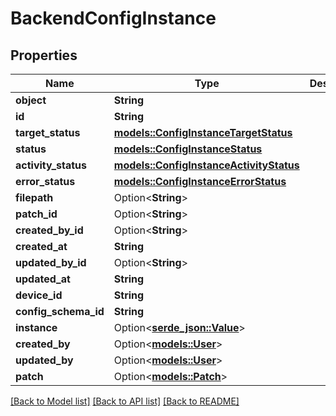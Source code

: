 # BackendConfigInstance

## Properties

Name | Type | Description | Notes
------------ | ------------- | ------------- | -------------
**object** | **String** |  | 
**id** | **String** |  | 
**target_status** | [**models::ConfigInstanceTargetStatus**](ConfigInstanceTargetStatus.md) |  | 
**status** | [**models::ConfigInstanceStatus**](ConfigInstanceStatus.md) |  | 
**activity_status** | [**models::ConfigInstanceActivityStatus**](ConfigInstanceActivityStatus.md) |  | 
**error_status** | [**models::ConfigInstanceErrorStatus**](ConfigInstanceErrorStatus.md) |  | 
**filepath** | Option<**String**> |  | 
**patch_id** | Option<**String**> |  | 
**created_by_id** | Option<**String**> |  | 
**created_at** | **String** |  | 
**updated_by_id** | Option<**String**> |  | 
**updated_at** | **String** |  | 
**device_id** | **String** |  | 
**config_schema_id** | **String** |  | 
**instance** | Option<[**serde_json::Value**](.md)> |  | 
**created_by** | Option<[**models::User**](User.md)> |  | 
**updated_by** | Option<[**models::User**](User.md)> |  | 
**patch** | Option<[**models::Patch**](Patch.md)> |  | 

[[Back to Model list]](../README.md#documentation-for-models) [[Back to API list]](../README.md#documentation-for-api-endpoints) [[Back to README]](../README.md)


